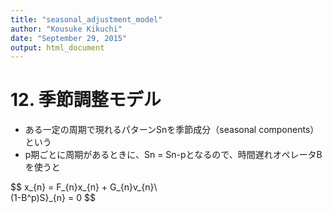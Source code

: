 ```yaml
---
title: "seasonal_adjustment_model"
author: "Kousuke Kikuchi"
date: "September 29, 2015"
output: html_document
---
```


# 12. 季節調整モデル
- ある一定の周期で現れるパターンSnを季節成分（seasonal components）という
- p期ごとに周期があるときに、Sn = Sn-pとなるので、時間遅れオペレータBを使うと

$$
x_{n} = F_{n}x_{n} + G_{n}v_{n}\\           
(1-B^p)S}_{n} = 0
$$

